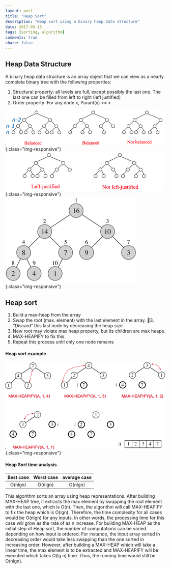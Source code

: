 ```yaml
---
layout: post
title: "Heap Sort"
description: "Heap sort using a binary heap data structure"
date: 2017-05-15
tags: [sorting, algorithm]
comments: true
share: false
---
```


## Heap Data Structure

A binary heap data structure is an array object that we can view as a nearly complete binary tree with the following properties:
1. Structural property: all levels are full, except possibly the last one. The last one can be filled from left to right (left justified)
2. Order property: For any node x, Parant(x) >= x


![HeapSort](/assets/images/HeapBalanced.png){:class="img-responsive"}
![HeapSort](/assets/images/HeapLeftJustified.png){:class="img-responsive"}
![HeapSort](/assets/images/HeapExample.png){:class="img-responsive"}

## Heap sort

1. Build a max-heap from the array
2. Swap the root (max. element) with the last element in the array.
􏰀3. “Discard” this last node by decreasing the heap size
4. New root may violate max heap property, but its children are max heaps.
5. MAX-HEAPIFY to fix this.
6. Repeat this process until only one node remains


#### Heap sort example

![HeapSort](/assets/images/HeapSortExample.png){:class="img-responsive"}

#### Heap Sort time analysis

| Best case | Worst case | average case |
|:--------:|:--------:|:-------:|
| O(nlgn)  | O(nlgn) | O(nlgn) |

This algorithm sorts an array using heap representations. After building MAX-HEAP tree, it extracts the max element by swapping the root element with the last one, which is O(n). Then, the algorithm will call MAX-HEAPIFY to fix the heap which is O(lgn). Therefore, the time complexity for all cases would be O(nlgn) for any inputs. In other words, the processing time for this case will grow as the rate of  as n increase. For building MAX-HEAP as the initial step of Heap sort, the number of computations can be varied depending on how input is ordered. For instance, the input array sorted in decreasing order would take less swapping than the one sorted in increasing order. However, after building a MAX-HEAP which will take a linear time, the max element is to be extracted and MAX-HEAPIFY will be executed which takes O(lg n) time. Thus, the running time would still be O(nlgn).
